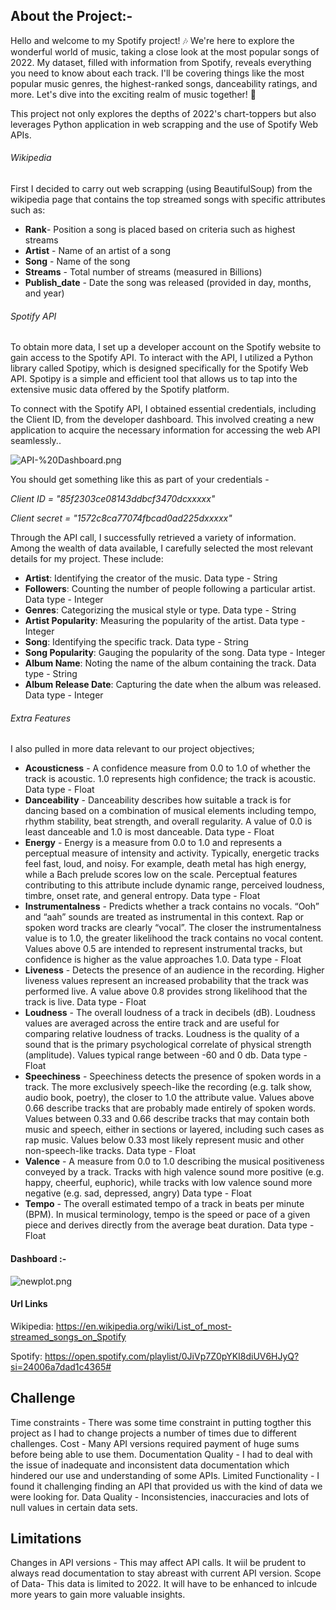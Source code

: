 ## About the Project:-
Hello and welcome to my Spotify project! 🎶 We're here to explore the wonderful world of music, taking a close look at the most popular songs of 2022. My dataset, filled with information from Spotify, reveals everything you need to know about each track. I'll be covering things like the most popular music genres, the highest-ranked songs, danceability ratings, and more. Let's dive into the exciting realm of music together! 🎵

This project not only explores the depths of 2022's chart-toppers but also leverages Python application in web scrapping and the use of Spotify Web APIs. 

###### Wikipedia 
First I decided to carry out web scrapping (using BeautifulSoup) from the wikipedia page that contains the top streamed songs with specific attributes such as:
- **Rank**- Position a song is placed based on criteria such as highest streams
- **Artist** - Name of an artist of a song
- **Song** - Name of the song
- **Streams** - Total number of streams (measured in Billions)
- **Publish_date** - Date the song was released (provided in day, months, and year)

###### Spotify API
To obtain more data, I set up a developer account on the Spotify website to gain access to the Spotify API. To interact with the API, I utilized a Python library called Spotipy, which is designed specifically for the Spotify Web API. Spotipy is a simple and efficient tool that allows us to tap into the extensive music data offered by the Spotify platform.

To connect with the Spotify API, I obtained essential credentials, including the Client ID, from the developer dashboard. This involved creating a new application to acquire the necessary information for accessing the web API seamlessly..


![API-%20Dashboard.png](attachment:API-%20Dashboard.png)

You should get something like this as part of your credentials -

*Client ID = "85f2303ce08143ddbcf3470dcxxxxx"*

*Client secret = "1572c8ca77074fbcad0ad225dxxxxx"*

Through the API call, I successfully retrieved a variety of information. Among the wealth of data available, I carefully selected the most relevant details for my project. These include:

- **Artist**: Identifying the creator of the music. Data type - String
- **Followers**: Counting the number of people following a particular artist. Data type - Integer
- **Genres**: Categorizing the musical style or type. Data type - String
- **Artist Popularity**: Measuring the popularity of the artist. Data type - Integer
- **Song**: Identifying the specific track. Data type - String
- **Song Popularity**: Gauging the popularity of the song. Data type - Integer
- **Album Name**: Noting the name of the album containing the track. Data type - String
- **Album Release Date**: Capturing the date when the album was released. Data type - Integer

###### Extra Features

I also pulled in more data relevant to our project objectives;


- **Acousticness** - A confidence measure from 0.0 to 1.0 of whether the track is acoustic. 1.0 represents high confidence; the track is acoustic. Data type - Float
- **Danceability** - Danceability describes how suitable a track is for dancing based on a combination of musical elements including tempo, rhythm stability, beat strength, and overall regularity. A value of 0.0 is least danceable and 1.0 is most danceable. Data type - Float
- **Energy** - Energy is a measure from 0.0 to 1.0 and represents a perceptual measure of intensity and activity. Typically, energetic tracks feel fast, loud, and noisy. For example, death metal has high energy, while a Bach prelude scores low on the scale. Perceptual features contributing to this attribute include dynamic range, perceived loudness, timbre, onset rate, and general entropy. Data type - Float
- **Instrumentalness** - Predicts whether a track contains no vocals. “Ooh” and “aah” sounds are treated as instrumental in this context. Rap or spoken word tracks are clearly “vocal”. The closer the instrumentalness value is to 1.0, the greater likelihood the track contains no vocal content. Values above 0.5 are intended to represent instrumental tracks, but confidence is higher as the value approaches 1.0. Data type - Float
- **Liveness** - Detects the presence of an audience in the recording. Higher liveness values represent an increased probability that the track was performed live. A value above 0.8 provides strong likelihood that the track is live. Data type - Float
- **Loudness** - The overall loudness of a track in decibels (dB). Loudness values are averaged across the entire track and are useful for comparing relative loudness of tracks. Loudness is the quality of a sound that is the primary psychological correlate of physical strength (amplitude). Values typical range between -60 and 0 db. Data type - Float
- **Speechiness** - Speechiness detects the presence of spoken words in a track. The more exclusively speech-like the recording (e.g. talk show, audio book, poetry), the closer to 1.0 the attribute value. Values above 0.66 describe tracks that are probably made entirely of spoken words. Values between 0.33 and 0.66 describe tracks that may contain both music and speech, either in sections or layered, including such cases as rap music. Values below 0.33 most likely represent music and other non-speech-like tracks. Data type - Float
- **Valence** - A measure from 0.0 to 1.0 describing the musical positiveness conveyed by a track. Tracks with high valence sound more positive (e.g. happy, cheerful, euphoric), while tracks with low valence sound more negative (e.g. sad, depressed, angry) Data type - Float
- **Tempo** - The overall estimated tempo of a track in beats per minute (BPM). In musical terminology, tempo is the speed or pace of a given piece and derives directly from the average beat duration. Data type - Float

#### Dashboard :-

![newplot.png](attachment:newplot.png)

#### Url Links

Wikipedia: https://en.wikipedia.org/wiki/List_of_most-streamed_songs_on_Spotify

Spotify: https://open.spotify.com/playlist/0JiVp7Z0pYKI8diUV6HJyQ?si=24006a7dad1c4365#


## Challenge
Time constraints - There was some time constraint in putting togther this project as I had to change projects a number of times due to different challenges.
Cost - Many API versions required payment of huge sums before being able to use them.
Documentation Quality - I had to deal with the issue of inadequate and inconsistent data documentation which hindered our use and understanding of some APIs.
Limited Functionality - I found it challenging finding an API that provided us with the kind of data we were looking for.
Data Quality - Inconsistencies, inaccuracies and lots of null values in certain data sets.

## Limitations
Changes in API versions - This may affect API calls. It wiil be prudent to always read documentation to stay abreast with current API version.
Scope of Data- This data is limited to 2022. It will have to be enhanced to inlcude more years to gain more valuable insights.
